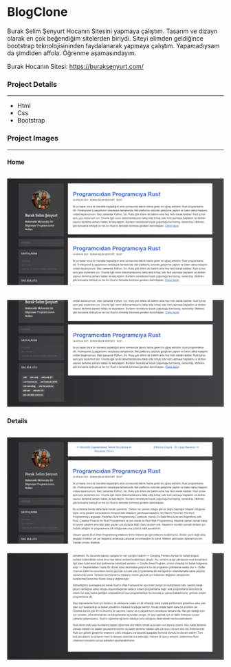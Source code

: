 # BlogClone
Burak Selim Şenyurt Hocanın Sitesini yapmaya çalıştım.
Tasarım ve dizayn olarak en çok beğendiğim sitelerden biriydi.
Siteyi elimden geldiğince bootstrap teknolojisininden faydalanarak yapmaya çalıştım.
Yapamadıysam da şimdiden affola. Öğrenme aşamasındayım.

Burak Hocanın Sitesi: https://buraksenyurt.com/

### Project Details
------------
- Html
- Css
- Bootstrap

### Project Images
------------
#### Home
![github](/blog-clone/project-img/1.jpg)
------------
![github](/blog-clone/project-img/2.jpg)
------------

#### Details
![github](/blog-clone/project-img/3.jpg)
------------
![github](/blog-clone/project-img/4.jpg)

